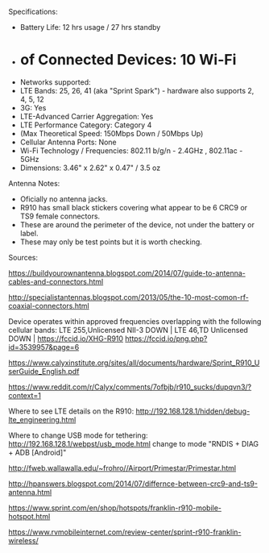 Specifications:
- Battery Life: 12 hrs usage / 27 hrs standby
- # of Connected Devices: 10 Wi-Fi
- Networks supported:
- LTE Bands: 25, 26, 41 (aka "Sprint Spark") - hardware also supports 2, 4, 5, 12
- 3G: Yes
- LTE-Advanced Carrier Aggregation: Yes
- LTE Performance Category: Category 4
- (Max Theoretical Speed: 150Mbps Down / 50Mbps Up)
- Cellular Antenna Ports: None
- Wi-Fi Technology / Frequencies: 802.11 b/g/n - 2.4GHz , 802.11ac - 5GHz
- Dimensions:    3.46" x 2.62" x 0.47" /  3.5 oz

Antenna Notes:
- Oficially no antenna jacks.
- R910 has small black stickers covering what appear to be 6 CRC9 or TS9 female connectors. 
- These are around the perimeter of the device, not under the battery or label. 
- These may only be test points but it is worth checking.



Sources:

https://buildyourownantenna.blogspot.com/2014/07/guide-to-antenna-cables-and-connectors.html

http://specialistantennas.blogspot.com/2013/05/the-10-most-comon-rf-coaxial-connectors.html

Device operates within approved frequencies overlapping with the following cellular bands:
 LTE 255,Unlicensed NII-3 DOWN | LTE 46,TD Unlicensed DOWN |
https://fccid.io/XHG-R910
https://fccid.io/png.php?id=3539957&page=6

https://www.calyxinstitute.org/sites/all/documents/hardware/Sprint_R910_UserGuide_English.pdf

https://www.reddit.com/r/Calyx/comments/7ofbjb/r910_sucks/dupqvn3/?context=1

Where to see LTE details on the R910:
http://192.168.128.1/hidden/debug-lte_engineering.html

Where to change USB mode for tethering:
http://192.168.128.1/webpst/usb_mode.html
change to mode "RNDIS + DIAG + ADB [Android]"

http://fweb.wallawalla.edu/~frohro//Airport/Primestar/Primestar.html

http://hpanswers.blogspot.com/2014/07/differnce-between-crc9-and-ts9-antenna.html

https://www.sprint.com/en/shop/hotspots/franklin-r910-mobile-hotspot.html

https://www.rvmobileinternet.com/review-center/sprint-r910-franklin-wireless/



